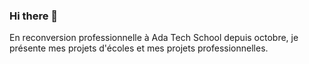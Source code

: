 ### Hi there 👋
En reconversion professionnelle à Ada Tech School depuis octobre, je présente mes projets d'écoles et mes projets professionnelles. 
